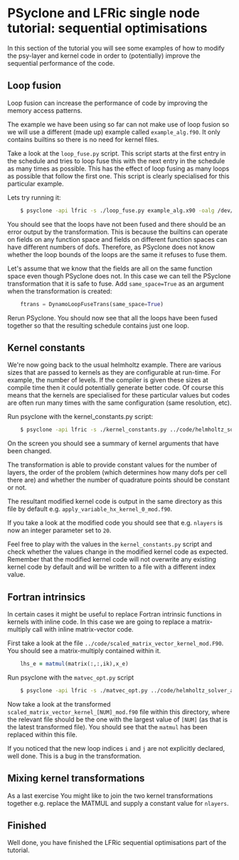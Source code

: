 # PSyclone and LFRic single node tutorial: sequential optimisations #

In this section of the tutorial you will see some examples of how to
modify the psy-layer and kernel code in order to (potentially) improve
the sequential performance of the code.

## Loop fusion ##

Loop fusion can increase the performance of code by improving the
memory access patterns.

The example we have been using so far can not make use of loop fusion
so we will use a different (made up) example called
`example_alg.f90`. It only contains builtins so there is no need for
kernel files.

Take a look at the `loop_fuse.py` script. This script starts at the
first entry in the schedule and tries to loop fuse this with the next
entry in the schedule as many times as possible. This has the effect
of loop fusing as many loops as possible that follow the first
one. This script is clearly specialised for this particular example.

Lets try running it:

```bash
    $ psyclone -api lfric -s ./loop_fuse.py example_alg.x90 -oalg /dev/null -opsy psy.f90
```

You should see that the loops have not been fused and there should be
an error output by the transformation. This is because the builtins
can operate on fields on any function space and fields on different
function spaces can have different numbers of dofs. Therefore, as
PSyclone does not know whether the loop bounds of the loops are the
same it refuses to fuse them.

Let's assume that we know that the fields are all on the same function
space even though PSyclone does not. In this case we can tell the
PSyclone transformation that it is safe to fuse. Add `same_space=True`
as an argument when the transformation is created:

```python
    ftrans = DynamoLoopFuseTrans(same_space=True)
```

Rerun PSyclone. You should now see that all the loops have been fused
together so that the resulting schedule contains just one loop.

## Kernel constants ##

We're now going back to the usual helmholtz example. There are various
sizes that are passed to kernels as they are configurable at
run-time. For example, the number of levels. If the compiler is given
these sizes at compile time then it could potentially generate better
code. Of course this means that the kernels are specialised for these
particular values but codes are often run many times with the same
configuration (same resolution, etc).

Run psyclone with the kernel_constants.py script:

```bash
    $ psyclone -api lfric -s ./kernel_constants.py ../code/helmholtz_solver_alg_mod.x90 -oalg /dev/null -opsy psy.f90
```

On the screen you should see a summary of kernel arguments that have
been changed.

The transformation is able to provide constant values for the number
of layers, the order of the problem (which determines how many dofs
per cell there are) and whether the number of quadrature points should
be constant or not.

The resultant modified kernel code is output in the same directory as
this file by default e.g. `apply_variable_hx_kernel_0_mod.f90`.

If you take a look at the modified code you should see that
e.g. `nlayers` is now an integer parameter set to `20`.

Feel free to play with the values in the `kernel_constants.py` script
and check whether the values change in the modified kernel code as
expected. Remember that the modified kernel code will not overwrite
any existing kernel code by default and will be written to a file with
a different index value.

## Fortran intrinsics ##

In certain cases it might be useful to replace Fortran intrinsic
functions in kernels with inline code. In this case we are going to
replace a matrix-multiply call with inline matrix-vector code.

First take a look at the file
`../code/scaled_matrix_vector_kernel_mod.F90`. You should see a
matrix-multiply contained within it.

```fortran
    lhs_e = matmul(matrix(:,:,ik),x_e)
```

Run psyclone with the `matvec_opt.py` script

```bash
    $ psyclone -api lfric -s ./matvec_opt.py ../code/helmholtz_solver_alg_mod.x90 -oalg /dev/null -opsy psy.f90
```

Now take a look at the transformed
`scaled_matrix_vector_kernel_[NUM]_mod.f90` file within this directory,
where the relevant file should be the one with the largest value of
`[NUM]` (as that is the latest transformed file). You should see that
the `matmul` has been replaced within this file.

If you noticed that the new loop indices `i` and `j` are not
explicitly declared, well done. This is a bug in the transformation.

## Mixing kernel transformations ##

As a last exercise You might like to join the two kernel
transformations together e.g. replace the MATMUL and supply a
constant value for `nlayers`.

## Finished ##

Well done, you have finished the LFRic sequential optimisations part
of the tutorial.
